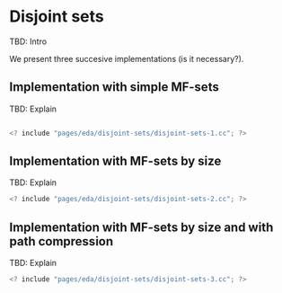 # Disjoint sets

TBD: Intro

We present three succesive implementations (is it necessary?).

## Implementation with simple MF-sets

TBD: Explain

```c++

<? include "pages/eda/disjoint-sets/disjoint-sets-1.cc"; ?>

```

## Implementation with MF-sets by size

TBD: Explain

```c++
<? include "pages/eda/disjoint-sets/disjoint-sets-2.cc"; ?>
```

## Implementation with MF-sets by size and with path compression

TBD: Explain

```c++
<? include "pages/eda/disjoint-sets/disjoint-sets-3.cc"; ?>
```

<Autors autors="jpetit"/>
